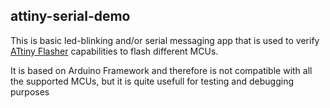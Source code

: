 ## attiny-serial-demo

This is basic led-blinking and/or serial messaging app that is used to verify [ATtiny Flasher](https://sonocotta.com/attiny-flasher/) capabilities to flash different MCUs. 

It is based on Arduino Framework and therefore is not compatible with all the supported MCUs, but it is quite usefull for testing and debugging purposes